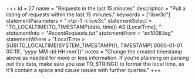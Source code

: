 +++
id = 27
name = "Requests in the last 15 minutes"
description = "Pull a listing of requests within the last 15 minutes."
keywords = ["iisw3c"]
statementParameters = "-rtp:-1 -i:iisw3c"
statementSelect = "TO_LOCALTIME(TO_TIMESTAMP(date, time)) AS [LocalTime], *"
statementInto = "RecentRequests.txt"
statementFrom = "ex1008*.log"
statementWhere = "LocalTime > SUB(TO_LOCALTIME(SYSTEM_TIMESTAMP()), TIMESTAMP('0000-01-01 00:15', 'yyyy-MM-dd HH:mm'))"
notes = "Change the created timestamp above as needed for more or less information. If you're planning on parsing out this data, make sure you use TO_STRING() to format the local time, as it'll contain a space and cause issues with further queries."
+++

